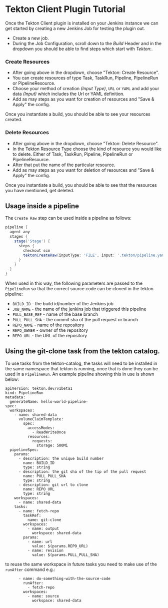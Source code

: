 # Tekton Client Plugin Tutorial

Once the Tekton Client plugin is installed on your Jenkins instance we can get started by creating a new Jenkins
Job for testing the plugin out.

- Create a new job.
- During the Job Configuration, scroll down to the _Build_ Header and in the dropdown you should be able to find steps which
start with _Tekton:_.

### Create Resources 

- After going above in the dropdown, choose "Tekton: Create Resource".
- You can create resources of type Task, TaskRun, Pipeline, PipelineRun or PipelineResource.
- Choose your method of creation _(Input Type)_, `URL` or `YAML` and add your data _(Input)_ which includes the Url or YAML definition.
- Add as may steps as you want for creation of resources and "Save & Apply" the config.

Once you instantiate a build, you should be able to see your resources created.

### Delete Resources

- After going above in the dropdown, choose "Tekton: Delete Resource".
- In the Tekton Resource Type choose the kind of resource you would like to delete. Either of Task, TaskRun, Pipeline, PipelineRun or PipelineResource.
- After that put the name of the particular resource.
- Add as may steps as you want for deletion of resources and "Save & Apply" the config.

Once you instantiate a build, you should be able to see that the resources you have mentioned, get deleted.

## Usage inside a pipeline

The `Create Raw` step can be used inside a pipeline as follows:

```groovy
pipeline {
  agent any
  stages {
    stage('Stage') {
      steps {
        checkout scm
        tektonCreateRaw(inputType: 'FILE', input: '.tekton/pipeline.yaml')
      }
    }
  }
}
```

When used in this way, the following parameters are passed to the `PipelineRun` so that the 
correct source code can be cloned in the tekton pipeline:

* `BUILD_ID` - the build id/number of the Jenkins job
* `JOB_NAME` - the name of the jenkins job that triggered this pipeline
* `PULL_BASE_REF` - name of the base branch
* `PULL_PULL_SHA` - the commit sha of the pull request or branch
* `REPO_NAME` - name of the repository
* `REPO_OWNER` - owner of the repository
* `REPO_URL` - the URL of the repository

## Using the git-clone task from the tekton catalog.

To use tasks from the tekton-catalog, the tasks will need to be installed in the same namespace 
that tekton is running, once that is done they can be used in a `PipelineRun`.  An example pipeline
showing this in use is shown below:

```
apiVersion: tekton.dev/v1beta1
kind: PipelineRun
metadata:
  generateName: hello-world-pipeline-
spec:
  workspaces:
    - name: shared-data
      volumeClaimTemplate:
        spec:
          accessModes:
            - ReadWriteOnce
          resources:
            requests:
              storage: 500Mi
  pipelineSpec:
    params:
      - description: the unique build number
        name: BUILD_ID
        type: string
      - description: the git sha of the tip of the pull request
        name: PULL_PULL_SHA
        type: string
      - description: git url to clone
        name: REPO_URL
        type: string
    workspaces:
      - name: shared-data
    tasks:
      - name: fetch-repo
        taskRef:
          name: git-clone
        workspaces:
          - name: output
            workspace: shared-data
        params:
          - name: url
            value: $(params.REPO_URL)
          - name: revision
            value: $(params.PULL_PULL_SHA)
```            

to reuse the same workspace in future tasks you need to make use of the `runAfter` command e.g.:

```
      - name: do-something-with-the-source-code
        runAfter:
          - fetch-repo
        workspaces:
          - name: source
            workspace: shared-data
```            
